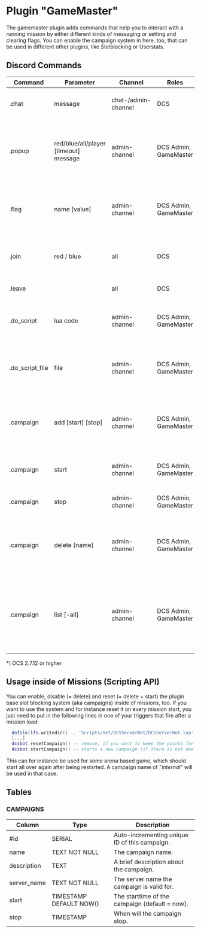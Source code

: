 # Plugin "GameMaster"
The gamemaster plugin adds commands that help you to interact with a running mission by either different kinds of 
messaging or setting and clearing flags. You can enable the campaign system in here, too, that can be used in different
other plugins, like Slotblocking or Userstats.

## Discord Commands

| Command         | Parameter                             | Channel             | Roles                  | Description                                                                                                       |
|-----------------|---------------------------------------|---------------------|------------------------|-------------------------------------------------------------------------------------------------------------------|
| .chat           | message                               | chat-/admin-channel | DCS                    | Send a message to the DCS in-game-chat.                                                                           |
| .popup          | red/blue/all/player [timeout] message | admin-channel       | DCS Admin, GameMaster  | Send a popup to the dedicated coalition or player* in game with an optional timeout.                              |
| .flag           | name [value]                          | admin-channel       | DCS Admin, GameMaster  | Sets (or clears) a flag inside the running mission or returns the current value.                                  |
| .join           | red / blue                            | all                 | DCS                    | Joins either Coalition Red or Coalition Blue discord groups.                                                      |
| .leave          |                                       | all                 | DCS                    | Leave the current coalition.                                                                                      |
| .do_script      | lua code                              | admin-channel       | DCS Admin, GameMaster  | Run specific lua code inside the running mission.                                                                 |
| .do_script_file | file                                  | admin-channel       | DCS Admin, GameMaster  | Load a script (relative to Saved Games\DCS...) into the running mission.                                          |
| .campaign       | add <name> [start] [stop]             | admin-channel       | DCS Admin, GameMaster  | Creates a new campaign "name", starting at "start" and ending at "stop".                                          |
| .campaign       | start <name>                          | admin-channel       | DCS Admin, GameMaster  | Starts a new campaign with the provided name, if none is running.                                                 |
| .campaign       | stop                                  | admin-channel       | DCS Admin, GameMaster  | Stops the current campaign.                                                                                       |
| .campaign       | delete [name]                         | admin-channel       | DCS Admin, GameMaster  | Deletes a campaign out of the list. If no name is provided the current campaign will be deleted.                  |
| .campaign       | list [-all]                           | admin-channel       | DCS Admin, GameMaster  | Lists all available campaigns. If "-all" is not provided (default), only campaigns from now on will be displayed. |

*) DCS 2.7.12 or higher

## Usage inside of Missions (Scripting API)
You can enable, disable (= delete) and reset (= delete + start) the plugin base slot blocking system (aka campaigns) 
inside of missions, too. If you want to use the system and for instance reset it on every mission start, you just need 
to put in the following lines in one of your triggers that fire after a mission load:
```lua
  dofile(lfs.writedir() .. 'Scripts/net/DCSServerBot/DCSServerBot.lua')
  [...]
  dcsbot.resetCampaign() -- remove, if you want to keep the points for players
  dcsbot.startCampaign() -- starts a new campaign (if there is not one started already)
```
This can for instance be used for some arena based game, which should start all over again after being restarted.
A campaign name of "_internal_" will be used in that case.

## Tables
### CAMPAIGNS
| Column      | Type                    | Description                                    |
|-------------|-------------------------|------------------------------------------------|
| #id         | SERIAL                  | Auto-incrementing unique ID of this campaign.  |
| name        | TEXT NOT NULL           | The campaign name.                             |
| description | TEXT                    | A brief description about the campaign.        |
| server_name | TEXT NOT NULL           | The server name the campaign is valid for.     |
| start       | TIMESTAMP DEFAULT NOW() | The starttime of the campaign (default = now). |
| stop        | TIMESTAMP               | When will the campaign stop.                   |
